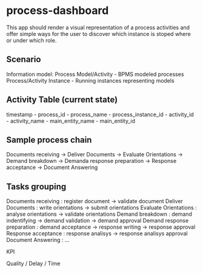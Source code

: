 process-dashboard
=================

This app should render a visual representation of a process activities and offer simple ways for the user to discover which instance is stoped where or under which role.

Scenario
--------

Information model:
Process Model/Activity - BPMS modeled processes
Process/Activity Instance - Running instances representing models


Activity Table (current state)
--------------
timestamp - process_id - process_name - process_instance_id - activity_id - activity_name - main_entity_name - main_entity_id


Sample process chain
--------------
Documents receiving -> Deliver Documents -> Evaluate Orientations -> Demand breakdown -> Demanda response preparation -> Response acceptance -> Document Answering

Tasks grouping
--------------

Documents receiving : register document -> validate document
Deliver Documents : write orientations -> submit orientations
Evaluate Orientations : analyse orientations -> validate orientations
Demand breakdown : demand indentifying -> demand validation -> demand approval
Demand response preparation : demand acceptance -> response writing -> response approval
Response acceptance : response analisys -> response analisys approval
Document Answering : ...


KPI

Quality / Delay / Time


